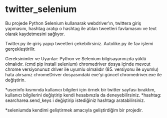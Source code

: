# twitter_selenium
Bu projede Python Selenium kullanarak webdriver'ın, twittera giriş yapmasını, hashtag aratıp o hashtag ile atılan tweetleri favlamasını ve text olarak kaydetmesini sağlıyor.

Twitter.py ile giriş yapıp tweetleri çekebilirsiniz.
Autolike.py ile fav işlemi gerçekleştirilir.


Gereksinimler ve Uyarılar:
Python ve Selenium bilgisayarınızda yüklü olmalıdır. (cmd pip install selenium) 
chromedriver dosya içinde mevcut chrome versiyonunuz driver ile uyumlu olmalıdır (85. versiyonu ile uyumlu) hata alırsanız chromeDriver dosyasındaki exe'yi güncel chromedriver.exe ile değiştirin.

*userinfo kısmında kullanıcı bilgileri için örnek bir twitter sayfası bıraktım, kullanıcı bilgilerini değiştirip kendi hesabınızla da deneyebilirsiniz.
*hashtag: searcharea.send_keys i değiştirip istediğiniz hashtagı aratabilirsiniz.

*seleniumda kendimi geliştirmek amacıyla geliştirdiğim bir projedir.
